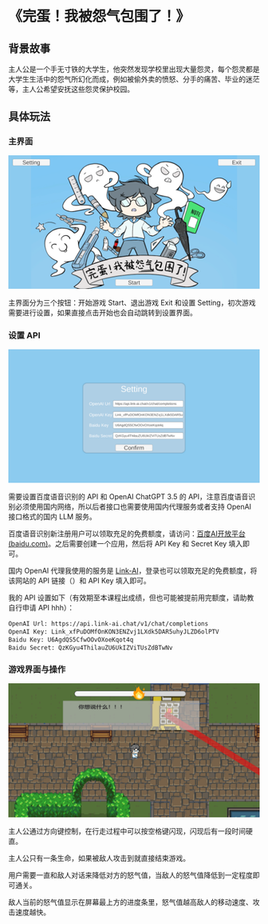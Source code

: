 # 《完蛋！我被怨气包围了！》

## 背景故事

主人公是一个手无寸铁的大学生，他突然发现学校里出现大量怨灵，每个怨灵都是大学生生活中的怨气所幻化而成，例如被偷外卖的愤怒、分手的痛苦、毕业的迷茫等，主人公希望安抚这些怨灵保护校园。

## 具体玩法

### 主界面

![image-20240208222633722](./Docs/README/image-20240208222633722.png)

主界面分为三个按钮：开始游戏 Start、退出游戏 Exit 和设置 Setting，初次游戏需要进行设置，如果直接点击开始也会自动跳转到设置界面。

### 设置 API

![image-20240208222829510](./Docs/README/image-20240208222829510.png)

需要设置百度语音识别的 API 和 OpenAI ChatGPT 3.5 的 API，注意百度语音识别必须使用国内网络，所以后者接口也需要使用国内代理服务或者支持 OpenAI 接口格式的国内 LLM 服务。

百度语音识别新注册用户可以领取充足的免费额度，请访问：[百度AI开放平台 (baidu.com)](https://ai.baidu.com/tech/speech)。之后需要创建一个应用，然后将 API Key 和 Secret Key 填入即可。

国内 OpenAI 代理我使用的服务是 [Link-AI](https://link-ai.tech/)，登录也可以领取充足的免费额度，将该网站的 API 链接（）和 API Key 填入即可。

我的 API 设置如下（有效期至本课程出成绩，但也可能被提前用完额度，请助教自行申请 API hhh）：

```
OpenAI Url: https://api.link-ai.chat/v1/chat/completions
OpenAI Key: Link_xfPuDOMfOnKON3ENZvj1LXdk5DAR5uhyJLZD6olPTV
Baidu Key: U6AgdQS5CfwOOvOXoeKqot4q
Baidu Secret: QzKGyu4ThilauZU6UkIZViTUsZdBTwNv
```

### 游戏界面与操作

![image-20240208224150165](./Docs/README/image-20240208224150165.png)

主人公通过方向键控制，在行走过程中可以按空格键闪现，闪现后有一段时间硬直。

主人公只有一条生命，如果被敌人攻击到就直接结束游戏。

用户需要一直和敌人对话来降低对方的怒气值，当敌人的怒气值降低到一定程度即可通关。

敌人当前的怒气值显示在屏幕最上方的进度条里，怒气值越高敌人的移动速度、攻击速度越快。
